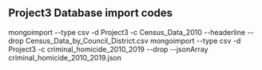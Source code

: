 ## Project3 Database import codes

mongoimport --type csv -d Project3 -c Census_Data_2010 --headerline --drop Census_Data_by_Council_District.csv
mongoimport --type csv -d Project3 -c criminal_homicide_2010_2019  --drop --jsonArray criminal_homicide_2010_2019.json
